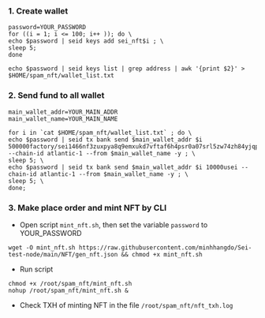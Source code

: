 ### 1. Create wallet
```
password=YOUR_PASSWORD
for ((i = 1; i <= 100; i++ )); do \
echo $password | seid keys add sei_nft$i ; \
sleep 5;
done 

echo $password | seid keys list | grep address | awk '{print $2}' > $HOME/spam_nft/wallet_list.txt
```

### 2. Send fund to all wallet
```
main_wallet_addr=YOUR_MAIN_ADDR
main_wallet_name=YOUR_MAIN_NAME

for i in `cat $HOME/spam_nft/wallet_list.txt` ; do \
echo $password | seid tx bank send $main_wallet_addr $i 500000factory/sei1466nf3zuxpya8q9emxukd7vftaf6h4psr0a07srl5zw74zh84yjqpeheyc/uust2 --chain-id atlantic-1 --from $main_wallet_name -y ; \
sleep 5; \
echo $password | seid tx bank send $main_wallet_addr $i 10000usei --chain-id atlantic-1 --from $main_wallet_name -y ; \
sleep 5; \
done;
```

### 3. Make place order and mint NFT by CLI
- Open script `mint_nft.sh`, then set the variable `password` to YOUR_PASSWORD
```
wget -O mint_nft.sh https://raw.githubusercontent.com/minhhangdo/Sei-test-node/main/NFT/gen_nft.json && chmod +x mint_nft.sh
```
- Run script
```
chmod +x /root/spam_nft/mint_nft.sh
nohup /root/spam_nft/mint_nft.sh &
```
- Check TXH of minting NFT in the file `/root/spam_nft/nft_txh.log`

